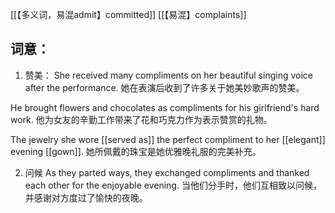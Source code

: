[[【多义词，易混admit】committed]]
[[【易混】complaints]]

## 词意：
1. 赞美：
She received many compliments on her beautiful singing voice after the performance.
她在表演后收到了许多关于她美妙歌声的赞美。

He brought flowers and chocolates as compliments for his girlfriend's hard work.
他为女友的辛勤工作带来了花和巧克力作为表示赞赏的礼物。

The jewelry she wore [[served as]] the perfect compliment to her [[elegant]] evening [[gown]].
她所佩戴的珠宝是她优雅晚礼服的完美补充。

2. 问候
As they parted ways, they exchanged compliments and thanked each other for the enjoyable evening.
当他们分手时，他们互相致以问候，并感谢对方度过了愉快的夜晚。

